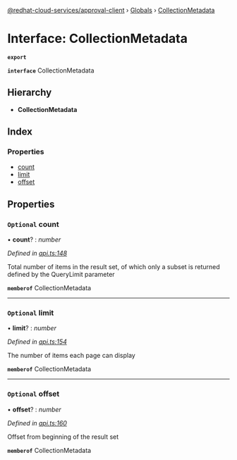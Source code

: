 [@redhat-cloud-services/approval-client](../README.md) › [Globals](../globals.md) › [CollectionMetadata](collectionmetadata.md)

# Interface: CollectionMetadata

**`export`** 

**`interface`** CollectionMetadata

## Hierarchy

* **CollectionMetadata**

## Index

### Properties

* [count](collectionmetadata.md#optional-count)
* [limit](collectionmetadata.md#optional-limit)
* [offset](collectionmetadata.md#optional-offset)

## Properties

### `Optional` count

• **count**? : *number*

*Defined in [api.ts:148](https://github.com/RedHatInsights/javascript-clients.gi/blob/master/packages/approval/api.ts#L148)*

Total number of items in the result set, of which only a subset is returned defined by the QueryLimit parameter

**`memberof`** CollectionMetadata

___

### `Optional` limit

• **limit**? : *number*

*Defined in [api.ts:154](https://github.com/RedHatInsights/javascript-clients.gi/blob/master/packages/approval/api.ts#L154)*

The number of items each page can display

**`memberof`** CollectionMetadata

___

### `Optional` offset

• **offset**? : *number*

*Defined in [api.ts:160](https://github.com/RedHatInsights/javascript-clients.gi/blob/master/packages/approval/api.ts#L160)*

Offset from beginning of the result set

**`memberof`** CollectionMetadata
